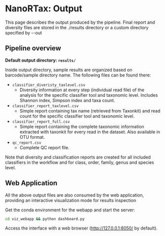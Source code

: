 # NanoRTax: Output

This page describes the output produced by the pipeline. Final report and diversity files are stored in the ./results directory or a custom directory specified by --out

## Pipeline overview

**Default output directory: `results/`**

Inside output directory, sample results are organized based on barcode/sample directory name. The following files can be found there:

* `classifier_diveristy_taxlevel.csv`
  * Diversity information at every step (individual read file) of the analysis for the specific classifier tool and taxonomic level. Includes Shannon index, Simpson index and taxa count.
* `classifier_report_taxlevel.csv`
  * Simple report containing tax name (retrieved from Taxonkit) and read count for the specific classifier tool and taxonomic level. 
* `classifier_report_full.csv`
  * Simple report containing the complete taxonomic information extracted with taxonkit for every read in the dataset. Also available in OTU format.
* `qc_report.csv`
  * Complete QC report file.

Note that diversity and classification reports are created for all included classifiers in the workflow and for class, order, family, genus and species level.

## Web Application

All the above output files are also consumed by the web application, providing an interactive visualization mode for results inspection

Get the conda environment for the webapp and start the server:
```bash
cd viz_webapp && python dashboard.py
```
Access the interface with a web browser (http://127.0.0.1:8050/ by default).
